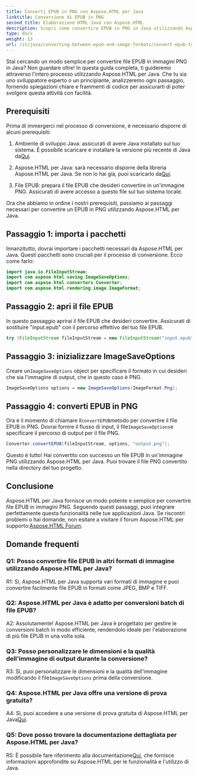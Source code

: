 ```yaml
---
title: Converti EPUB in PNG con Aspose.HTML per Java
linktitle: Conversione di EPUB in PNG
second_title: Elaborazione HTML Java con Aspose.HTML
description: Scopri come convertire EPUB in PNG in Java utilizzando Aspose.HTML per Java. Guida passo passo per una conversione senza problemi.
type: docs
weight: 13
url: /it/java/converting-between-epub-and-image-formats/convert-epub-to-png/
---
```

Stai cercando un modo semplice per convertire file EPUB in immagini PNG in Java? Non guardare oltre! In questa guida completa, ti guideremo attraverso l'intero processo utilizzando Aspose.HTML per Java. Che tu sia uno sviluppatore esperto o un principiante, analizzeremo ogni passaggio, fornendo spiegazioni chiare e frammenti di codice per assicurarti di poter svolgere questa attività con facilità.

## Prerequisiti

Prima di immergerci nel processo di conversione, è necessario disporre di alcuni prerequisiti:

1.  Ambiente di sviluppo Java: assicurati di avere Java installato sul tuo sistema. È possibile scaricare e installare la versione più recente di Java da[Qui](https://www.oracle.com/java/technologies/javase-downloads.html).

2. Aspose.HTML per Java: sarà necessario disporre della libreria Aspose.HTML per Java. Se non lo hai già, puoi scaricarlo da[Qui](https://releases.aspose.com/html/java/).

3. File EPUB: prepara il file EPUB che desideri convertire in un'immagine PNG. Assicurati di avere accesso a questo file sul tuo sistema locale.

Ora che abbiamo in ordine i nostri prerequisiti, passiamo ai passaggi necessari per convertire un EPUB in PNG utilizzando Aspose.HTML per Java.

## Passaggio 1: importa i pacchetti

Innanzitutto, dovrai importare i pacchetti necessari da Aspose.HTML per Java. Questi pacchetti sono cruciali per il processo di conversione. Ecco come farlo:

```java
import java.io.FileInputStream;
import com.aspose.html.saving.ImageSaveOptions;
import com.aspose.html.converters.Converter;
import com.aspose.html.rendering.image.ImageFormat;
```

## Passaggio 2: apri il file EPUB

In questo passaggio aprirai il file EPUB che desideri convertire. Assicurati di sostituire "input.epub" con il percorso effettivo del tuo file EPUB.

```java
try (FileInputStream fileInputStream = new FileInputStream("input.epub")) {
```

## Passaggio 3: inizializzare ImageSaveOptions

 Creare un`ImageSaveOptions` object per specificare il formato in cui desideri che sia l'immagine di output, che in questo caso è PNG.

```java
ImageSaveOptions options = new ImageSaveOptions(ImageFormat.Png);
```

## Passaggio 4: converti EPUB in PNG

 Ora è il momento di chiamare il`convertEPUB`metodo per convertire il file EPUB in PNG. Dovrai fornire il flusso di input, il file`ImageSaveOptions`e specificare il percorso di output per il file PNG.

```java
Converter.convertEPUB(fileInputStream, options, "output.png");
```

Questo è tutto! Hai convertito con successo un file EPUB in un'immagine PNG utilizzando Aspose.HTML per Java. Puoi trovare il file PNG convertito nella directory del tuo progetto.

## Conclusione
 Aspose.HTML per Java fornisce un modo potente e semplice per convertire file EPUB in immagini PNG. Seguendo questi passaggi, puoi integrare perfettamente questa funzionalità nelle tue applicazioni Java. Se riscontri problemi o hai domande, non esitare a visitare il forum Aspose.HTML per supporto:[Aspose.HTML Forum](https://forum.aspose.com/).

## Domande frequenti

### Q1: Posso convertire file EPUB in altri formati di immagine utilizzando Aspose.HTML per Java?

R1: Sì, Aspose.HTML per Java supporta vari formati di immagine e puoi convertire facilmente file EPUB in formati come JPEG, BMP e TIFF.

### Q2: Aspose.HTML per Java è adatto per conversioni batch di file EPUB?
   
A2: Assolutamente! Aspose.HTML per Java è progettato per gestire le conversioni batch in modo efficiente, rendendolo ideale per l'elaborazione di più file EPUB in una volta sola.

### Q3: Posso personalizzare le dimensioni e la qualità dell'immagine di output durante la conversione?

 R3: Sì, puoi personalizzare le dimensioni e la qualità dell'immagine modificando il file`ImageSaveOptions` prima della conversione. 

### Q4: Aspose.HTML per Java offre una versione di prova gratuita?

 A4: Sì, puoi accedere a una versione di prova gratuita di Aspose.HTML per Java[Qui](https://releases.aspose.com/).

### Q5: Dove posso trovare la documentazione dettagliata per Aspose.HTML per Java?

 R5: È possibile fare riferimento alla documentazione[Qui](https://reference.aspose.com/html/java/), che fornisce informazioni approfondite su Aspose.HTML per le funzionalità e l'utilizzo di Java.